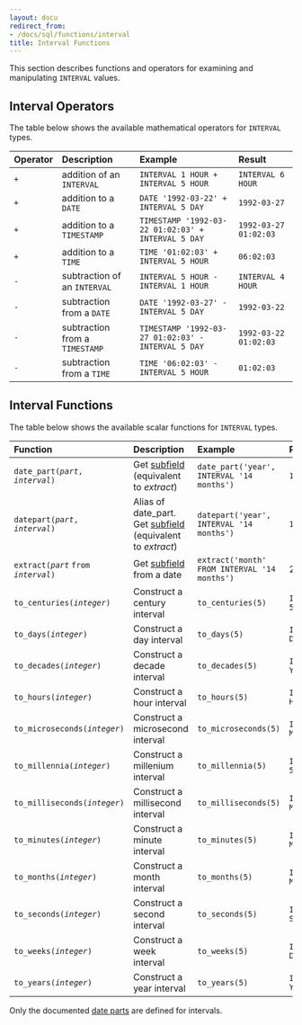 ```yaml
---
layout: docu
redirect_from:
- /docs/sql/functions/interval
title: Interval Functions
---
```


This section describes functions and operators for examining and manipulating `INTERVAL` values.

## Interval Operators

The table below shows the available mathematical operators for `INTERVAL` types.

| Operator | Description | Example | Result |
|:-|:--|:----|:--|
| `+` | addition of an `INTERVAL` | `INTERVAL 1 HOUR + INTERVAL 5 HOUR` | `INTERVAL 6 HOUR` |
| `+` | addition to a `DATE` | `DATE '1992-03-22' + INTERVAL 5 DAY` | `1992-03-27` |
| `+` | addition to a `TIMESTAMP` | `TIMESTAMP '1992-03-22 01:02:03' + INTERVAL 5 DAY` | `1992-03-27 01:02:03` |
| `+` | addition to a `TIME` | `TIME '01:02:03' + INTERVAL 5 HOUR` | `06:02:03` |
| `-` | subtraction of an `INTERVAL` | `INTERVAL 5 HOUR - INTERVAL 1 HOUR` | `INTERVAL 4 HOUR` |
| `-` | subtraction from a `DATE` | `DATE '1992-03-27' - INTERVAL 5 DAY` | `1992-03-22` |
| `-` | subtraction from a `TIMESTAMP` | `TIMESTAMP '1992-03-27 01:02:03' - INTERVAL 5 DAY` | `1992-03-22 01:02:03` |
| `-` | subtraction from a `TIME` | `TIME '06:02:03' - INTERVAL 5 HOUR` | `01:02:03` |

## Interval Functions

The table below shows the available scalar functions for `INTERVAL` types.

| Function | Description | Example | Result |
|:--|:--|:---|:--|
| `date_part(`*`part`*`, `*`interval`*`)` | Get [subfield](../../sql/functions/datepart) (equivalent to *extract*) | `date_part('year', INTERVAL '14 months')` | `1` |
| `datepart(`*`part`*`, `*`interval`*`)` | Alias of date_part. Get [subfield](../../sql/functions/datepart) (equivalent to *extract*) | `datepart('year', INTERVAL '14 months')` | `1` |
| `extract(`*`part`* `from` *`interval`*`)` | Get [subfield](../../sql/functions/datepart) from a date | `extract('month' FROM INTERVAL '14 months')` | 2 |
| `to_centuries(`*`integer`*`)` | Construct a century interval | `to_centuries(5)` | `INTERVAL 500 YEAR` |
| `to_days(`*`integer`*`)` | Construct a day interval | `to_days(5)` | `INTERVAL 5 DAY` |
| `to_decades(`*`integer`*`)` | Construct a decade interval | `to_decades(5)` | `INTERVAL 50 YEAR` |
| `to_hours(`*`integer`*`)` | Construct a hour interval | `to_hours(5)` | `INTERVAL 5 HOUR` |
| `to_microseconds(`*`integer`*`)` | Construct a microsecond interval | `to_microseconds(5)` | `INTERVAL 5 MICROSECOND` |
| `to_millennia(`*`integer`*`)` | Construct a millenium interval | `to_millennia(5)` | `INTERVAL 5000 YEAR` |
| `to_milliseconds(`*`integer`*`)` | Construct a millisecond interval | `to_milliseconds(5)` | `INTERVAL 5 MILLISECOND` |
| `to_minutes(`*`integer`*`)` | Construct a minute interval | `to_minutes(5)` | `INTERVAL 5 MINUTE` |
| `to_months(`*`integer`*`)` | Construct a month interval | `to_months(5)` | `INTERVAL 5 MONTH` |
| `to_seconds(`*`integer`*`)` | Construct a second interval | `to_seconds(5)` | `INTERVAL 5 SECOND` |
| `to_weeks(`*`integer`*`)` | Construct a week interval | `to_weeks(5)` | `INTERVAL 35 DAY` |
| `to_years(`*`integer`*`)` | Construct a year interval | `to_years(5)` | `INTERVAL 5 YEAR` |

Only the documented [date parts](../../sql/functions/datepart) are defined for intervals.
